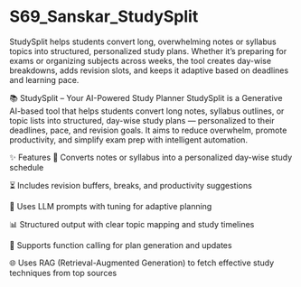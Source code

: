 # S69_Sanskar_StudySplit
StudySplit helps students convert long, overwhelming notes or syllabus topics into structured, personalized study plans. Whether it’s preparing for exams or organizing subjects across weeks, the tool creates day-wise breakdowns, adds revision slots, and keeps it adaptive based on deadlines and learning pace.


📚 StudySplit – Your AI-Powered Study Planner
StudySplit is a Generative AI-based tool that helps students convert long notes, syllabus outlines, or topic lists into structured, day-wise study plans — personalized to their deadlines, pace, and revision goals. It aims to reduce overwhelm, promote productivity, and simplify exam prep with intelligent automation.

✨ Features
📅 Converts notes or syllabus into a personalized day-wise study schedule

⏳ Includes revision buffers, breaks, and productivity suggestions

🤖 Uses LLM prompts with tuning for adaptive planning

📊 Structured output with clear topic mapping and study timelines

🔄 Supports function calling for plan generation and updates

🌐 Uses RAG (Retrieval-Augmented Generation) to fetch effective study techniques from top sources
